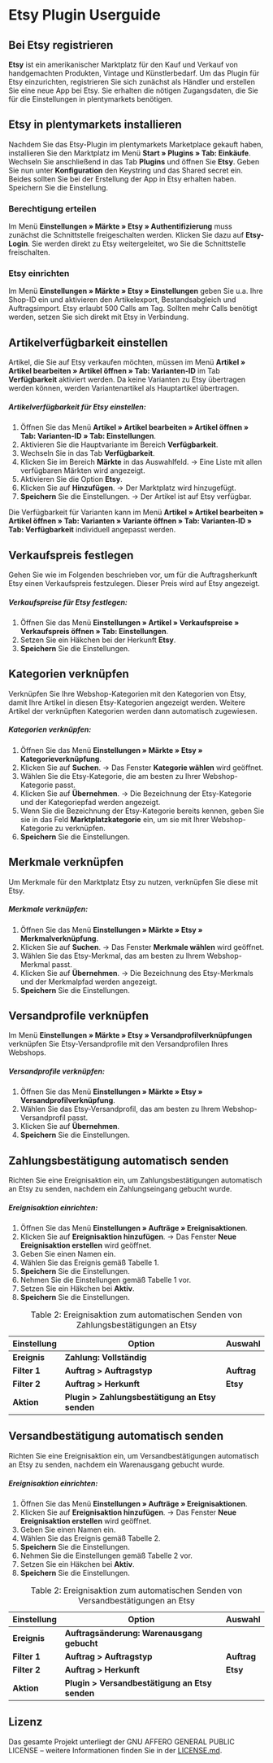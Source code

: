
# Etsy Plugin Userguide

<div class="container-toc"></div>

## Bei Etsy registrieren

**Etsy** ist ein amerikanischer Marktplatz für den Kauf und Verkauf von handgemachten Produkten, Vintage und Künstlerbedarf. Um das Plugin für Etsy einzurichten, registrieren Sie sich zunächst als Händler und erstellen Sie eine neue App bei Etsy. Sie erhalten die nötigen Zugangsdaten, die Sie für die Einstellungen in plentymarkets benötigen.

## Etsy in plentymarkets installieren

Nachdem Sie das Etsy-Plugin im plentymarkets Marketplace gekauft haben, installieren Sie den Marktplatz im Menü **Start » Plugins » Tab: Einkäufe**. Wechseln Sie anschließend in das Tab **Plugins** und öffnen Sie **Etsy**. Geben Sie nun unter **Konfiguration** den Keystring und das Shared secret ein. Beides sollten Sie bei der Erstellung der App in Etsy erhalten haben. Speichern Sie die Einstellung.

### Berechtigung erteilen

Im Menü **Einstellungen » Märkte » Etsy » Authentifizierung** muss zunächst die Schnittstelle freigeschalten werden. Klicken Sie dazu auf **Etsy-Login**. Sie werden direkt zu Etsy weitergeleitet, wo Sie die Schnittstelle freischalten.

### Etsy einrichten

Im Menü **Einstellungen » Märkte » Etsy » Einstellungen** geben Sie u.a. Ihre Shop-ID ein und aktivieren den Artikelexport, Bestandsabgleich und Auftragsimport.
Etsy erlaubt 500 Calls am Tag. Sollten mehr Calls benötigt werden, setzen Sie sich direkt mit Etsy in Verbindung.

## Artikelverfügbarkeit einstellen

Artikel, die Sie auf Etsy verkaufen möchten, müssen im Menü **Artikel » Artikel bearbeiten » Artikel öffnen » Tab: Varianten-ID** im Tab **Verfügbarkeit** aktiviert werden. Da keine Varianten zu Etsy übertragen werden können, werden Variantenartikel als Hauptartikel übertragen.

##### Artikelverfügbarkeit für Etsy einstellen:

1. Öffnen Sie das Menü **Artikel » Artikel bearbeiten » Artikel öffnen » Tab: Varianten-ID » Tab: Einstellungen**.
2. Aktivieren Sie die Hauptvariante im Bereich **Verfügbarkeit**.
3. Wechseln Sie in das Tab **Verfügbarkeit**.
4. Klicken Sie im Bereich **Märkte** in das Auswahlfeld.
    → Eine Liste mit allen verfügbaren Märkten wird angezeigt.
5. Aktivieren Sie die Option **Etsy**.
6. Klicken Sie auf **Hinzufügen**.
    → Der Marktplatz wird hinzugefügt.
7. **Speichern** Sie die Einstellungen.
    → Der Artikel ist auf Etsy verfügbar.

Die Verfügbarkeit für Varianten kann im Menü **Artikel » Artikel bearbeiten » Artikel öffnen » Tab: Varianten » Variante öffnen » Tab: Varianten-ID » Tab: Verfügbarkeit** individuell angepasst werden.

## Verkaufspreis festlegen

Gehen Sie wie im Folgenden beschrieben vor, um für die Auftragsherkunft Etsy einen Verkaufspreis festzulegen. Dieser Preis wird auf Etsy angezeigt. 

##### Verkaufspreise für Etsy festlegen:

1. Öffnen Sie das Menü **Einstellungen » Artikel » Verkaufspreise » Verkaufspreis öffnen » Tab: Einstellungen**.
2. Setzen Sie ein Häkchen bei der Herkunft **Etsy**.
3. **Speichern** Sie die Einstellungen.

## Kategorien verknüpfen

Verknüpfen Sie Ihre Webshop-Kategorien mit den Kategorien von Etsy, damit Ihre Artikel in diesen Etsy-Kategorien angezeigt werden. Weitere Artikel der verknüpften Kategorien werden dann automatisch zugewiesen.

##### Kategorien verknüpfen:

1. Öffnen Sie das Menü **Einstellungen » Märkte » Etsy » Kategorieverknüpfung**.
2. Klicken Sie auf **Suchen**.
    → Das Fenster **Kategorie wählen** wird geöffnet.
3. Wählen Sie die Etsy-Kategorie, die am besten zu Ihrer Webshop-Kategorie passt.
4. Klicken Sie auf **Übernehmen**.
    → Die Bezeichnung der Etsy-Kategorie und der Kategoriepfad werden angezeigt.
5. Wenn Sie die Bezeichnung der Etsy-Kategorie bereits kennen, geben Sie sie in das Feld **Marktplatzkategorie** ein, um sie mit Ihrer Webshop-Kategorie zu verknüpfen.
6. **Speichern** Sie die Einstellungen.

## Merkmale verknüpfen

Um Merkmale für den Marktplatz Etsy zu nutzen, verknüpfen Sie diese mit Etsy.

##### Merkmale verknüpfen:

1. Öffnen Sie das Menü **Einstellungen » Märkte » Etsy » Merkmalverknüpfung**.
2. Klicken Sie auf **Suchen**.
    → Das Fenster **Merkmale wählen** wird geöffnet.
3. Wählen Sie das Etsy-Merkmal, das am besten zu Ihrem Webshop-Merkmal passt.
4. Klicken Sie auf **Übernehmen**.
    → Die Bezeichnung des Etsy-Merkmals und der Merkmalpfad werden angezeigt.
5. **Speichern** Sie die Einstellungen.

## Versandprofile verknüpfen

Im Menü **Einstellungen » Märkte » Etsy » Versandprofilverknüpfungen** verknüpfen Sie Etsy-Versandprofile mit den Versandprofilen Ihres Webshops. 

##### Versandprofile verknüpfen:

1. Öffnen Sie das Menü **Einstellungen » Märkte » Etsy » Versandprofilverknüpfung**.
2. Wählen Sie das Etsy-Versandprofil, das am besten zu Ihrem Webshop-Versandprofil passt.
3. Klicken Sie auf **Übernehmen**.
4. **Speichern** Sie die Einstellungen.

## Zahlungsbestätigung automatisch senden

Richten Sie eine Ereignisaktion ein, um Zahlungsbestätigungen automatisch an Etsy zu senden, nachdem ein Zahlungseingang gebucht wurde.

##### Ereignisaktion einrichten:

1. Öffnen Sie das Menü **Einstellungen » Aufträge » Ereignisaktionen**.
2. Klicken Sie auf **Ereignisaktion hinzufügen**.
→ Das Fenster **Neue Ereignisaktion erstellen** wird geöffnet.
3. Geben Sie einen Namen ein.
4. Wählen Sie das Ereignis gemäß Tabelle 1.
5. **Speichern** Sie die Einstellungen.
6. Nehmen Sie die Einstellungen gemäß Tabelle 1 vor.
7. Setzen Sie ein Häkchen bei **Aktiv**.
8. **Speichern** Sie die Einstellungen.

<table>
	<thead>
		<th>
			Einstellung
		</th>
		<th>
			Option
		</th>
<th>
			Auswahl
		</th>
	</thead>
	<tbody>
      <tr>
         <td><strong>Ereignis</strong></td>
         <td><strong>Zahlung: Vollständig</strong></td> 
<td></td>
      </tr>
      <tr>
         <td><strong>Filter 1</strong></td>
         <td><strong>Auftrag > Auftragstyp</strong></td>
<td><strong>Auftrag</strong></td>
      </tr>
<tr>
         <td><strong>Filter 2</strong></td>
         <td><strong>Auftrag > Herkunft</strong></td>
<td><strong>Etsy</strong></td>
      </tr>
      <tr>
         <td><strong>Aktion</strong></td>
         <td><strong>Plugin > Zahlungsbestätigung an Etsy senden</strong></td>
<td>&nbsp;</td>
      </tr>
</tbody>
	<caption>
		Table 2: Ereignisaktion zum automatischen Senden von Zahlungsbestätigungen an Etsy
	</caption>
</table>

## Versandbestätigung automatisch senden

Richten Sie eine Ereignisaktion ein, um Versandbestätigungen automatisch an Etsy zu senden, nachdem ein Warenausgang gebucht wurde.

##### Ereignisaktion einrichten:

1. Öffnen Sie das Menü **Einstellungen » Aufträge » Ereignisaktionen**.
2. Klicken Sie auf **Ereignisaktion hinzufügen**.
→ Das Fenster **Neue Ereignisaktion erstellen** wird geöffnet.
3. Geben Sie einen Namen ein.
4. Wählen Sie das Ereignis gemäß Tabelle 2.
5. **Speichern** Sie die Einstellungen.
6. Nehmen Sie die Einstellungen gemäß Tabelle 2 vor.
7. Setzen Sie ein Häkchen bei **Aktiv**.
8. **Speichern** Sie die Einstellungen.


<table>
	<thead>
		<th>
			Einstellung
		</th>
		<th>
			Option
		</th>
<th>
			Auswahl
		</th>
	</thead>
	<tbody>
      <tr>
         <td><strong>Ereignis</strong></td>
         <td><strong>Auftragsänderung: Warenausgang gebucht</strong></td> 
<td></td>
      </tr>
      <tr>
         <td><strong>Filter 1</strong></td>
         <td><strong>Auftrag > Auftragstyp</strong></td>
<td><strong>Auftrag</strong></td>
      </tr>
<tr>
         <td><strong>Filter 2</strong></td>
         <td><strong>Auftrag > Herkunft</strong></td>
<td><strong>Etsy</strong></td>
      </tr>
      <tr>
         <td><strong>Aktion</strong></td>
         <td><strong>Plugin > Versandbestätigung an Etsy senden</strong></td>
<td>&nbsp;</td>
      </tr>
</tbody>
	<caption>
		Table 2: Ereignisaktion zum automatischen Senden von Versandbestätigungen an Etsy
	</caption>
</table>

## Lizenz

Das gesamte Projekt unterliegt der GNU AFFERO GENERAL PUBLIC LICENSE – weitere Informationen finden Sie in der [LICENSE.md](https://github.com/plentymarkets/plugin-etsy/blob/master/LICENSE.md).
